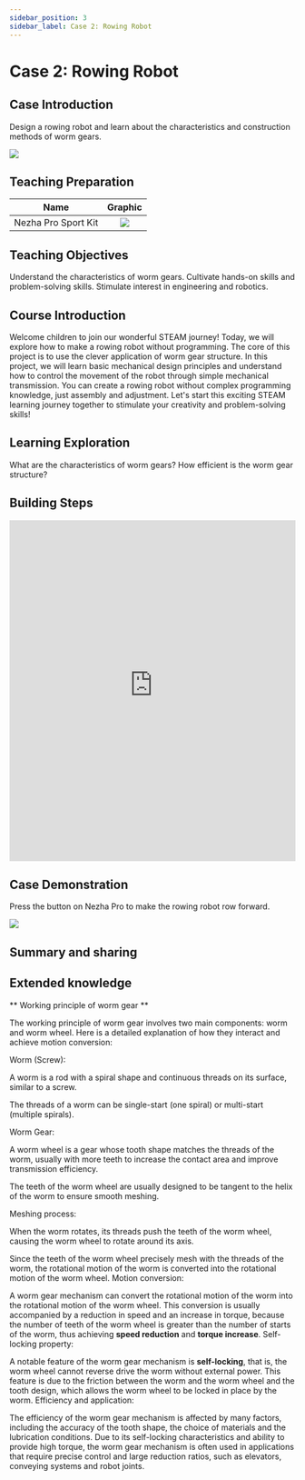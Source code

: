 ```yaml
---
sidebar_position: 3
sidebar_label: Case 2: Rowing Robot
---
```


# Case 2: Rowing Robot

## Case Introduction

Design a rowing robot and learn about the characteristics and construction methods of worm gears.

![](https://wiki-media-ef.oss-cn-hongkong.aliyuncs.com/docs/microbit/building-blocks/nezha-pro-sports-kit/images/nezha-pro-sports-kit-case-02-01.png)

## Teaching Preparation

|     Name     |            Graphic            |
| :----------: | :--------------------------: |
|   Nezha Pro Sport Kit   |   ![](https://wiki-media-ef.oss-cn-hongkong.aliyuncs.com/docs/microbit/building-blocks/nezha-pro-sports-kit/images/nezha-pro-sports-kit-01.png)  |

## Teaching Objectives

Understand the characteristics of worm gears.
Cultivate hands-on skills and problem-solving skills.
Stimulate interest in engineering and robotics.

## Course Introduction

Welcome children to join our wonderful STEAM journey! Today, we will explore how to make a rowing robot without programming. The core of this project is to use the clever application of worm gear structure. In this project, we will learn basic mechanical design principles and understand how to control the movement of the robot through simple mechanical transmission. You can create a rowing robot without complex programming knowledge, just assembly and adjustment. Let's start this exciting STEAM learning journey together to stimulate your creativity and problem-solving skills!

## Learning Exploration

What are the characteristics of worm gears?
How efficient is the worm gear structure?

## Building Steps

<embed src="https://wiki-media-ef.oss-cn-hongkong.aliyuncs.com/docs/microbit/building-blocks/nezha-pro-sports-kit/files/%E5%88%92%E8%88%B9%E6%9C%BA%E5%99%A8%E4%BA%BA.pdf" type="application/pdf" width="100%" height="600px" />

## Case Demonstration

Press the button on Nezha Pro to make the rowing robot row forward.

![](https://wiki-media-ef.oss-cn-hongkong.aliyuncs.com/docs/microbit/building-blocks/nezha-pro-sports-kit/images/nezha-pro-sports-kit-case-02.gif)

## Summary and sharing

## Extended knowledge

** Working principle of worm gear **

The working principle of worm gear involves two main components: worm and worm wheel. Here is a detailed explanation of how they interact and achieve motion conversion:

Worm (Screw):

A worm is a rod with a spiral shape and continuous threads on its surface, similar to a screw.

The threads of a worm can be single-start (one spiral) or multi-start (multiple spirals).

Worm Gear:

A worm wheel is a gear whose tooth shape matches the threads of the worm, usually with more teeth to increase the contact area and improve transmission efficiency.

The teeth of the worm wheel are usually designed to be tangent to the helix of the worm to ensure smooth meshing.

Meshing process:

When the worm rotates, its threads push the teeth of the worm wheel, causing the worm wheel to rotate around its axis.

Since the teeth of the worm wheel precisely mesh with the threads of the worm, the rotational motion of the worm is converted into the rotational motion of the worm wheel.
Motion conversion:

A worm gear mechanism can convert the rotational motion of the worm into the rotational motion of the worm wheel.
This conversion is usually accompanied by a reduction in speed and an increase in torque, because the number of teeth of the worm wheel is greater than the number of starts of the worm, thus achieving **speed reduction** and **torque increase**.
Self-locking property:

A notable feature of the worm gear mechanism is **self-locking**, that is, the worm wheel cannot reverse drive the worm without external power.
This feature is due to the friction between the worm and the worm wheel and the tooth design, which allows the worm wheel to be locked in place by the worm.
Efficiency and application:

The efficiency of the worm gear mechanism is affected by many factors, including the accuracy of the tooth shape, the choice of materials and the lubrication conditions.
Due to its self-locking characteristics and ability to provide high torque, the worm gear mechanism is often used in applications that require precise control and large reduction ratios, such as elevators, conveying systems and robot joints.
